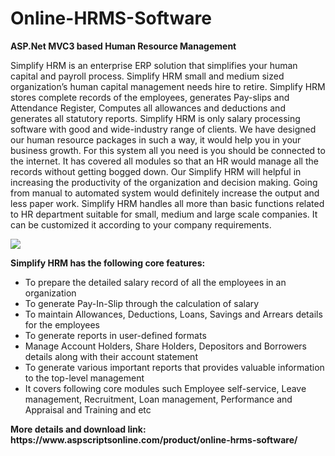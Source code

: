 # Online-HRMS-Software
<b>ASP.Net MVC3 based Human Resource Management</b>

Simplify HRM is an enterprise ERP solution that simplifies your human capital and payroll process. Simplify HRM small and medium sized organization’s human capital management needs hire to retire. Simplify HRM stores complete records of the employees, generates Pay-slips and Attendance Register, Computes all allowances and deductions and generates all statutory reports. Simplify HRM is only salary processing software with good and wide-industry range of clients. We have designed our human resource packages in such a way, it would help you in your business growth. For this system all you need is you should be connected to the internet. It has covered all modules so that an HR would manage all the records without getting bogged down. Our Simplify HRM will helpful in increasing the productivity of the organization and decision making. Going from manual to automated system would definitely increase the output and less paper work. Simplify HRM handles all more than basic functions related to HR department suitable for small, medium and large scale companies. It can be customized it according to your company requirements.

<img src="https://www.aspscriptsonline.com/wp-content/uploads/2016/06/simplifyhrm_2.jpg">

<b>Simplify HRM has the following core features:</b>

<ul>
<li>To prepare the detailed salary record of all the employees in an organization</li>
<li>To generate Pay-In-Slip through the calculation of salary</li>
<li>To maintain Allowances, Deductions, Loans, Savings and Arrears details for the employees</li>
<li>To generate reports in user-defined formats</li>
<li>Manage Account Holders, Share Holders, Depositors and Borrowers details along with their account statement</li>
<li>To generate various important reports that provides valuable information to the top-level management</li>
<li>It covers following core modules such Employee self-service, Leave management, Recruitment, Loan management, Performance and Appraisal and Training and etc</li>
</ul>
<b>More details and download link:</b>
<b>https://www.aspscriptsonline.com/product/online-hrms-software/</b>
